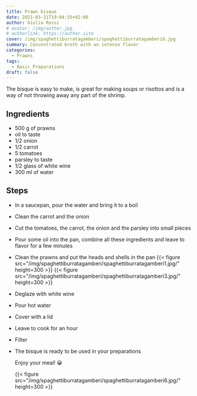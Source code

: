 ```yaml
---
title: Prawn bisque
date: 2021-03-31T19:04:55+02:00
author: Giulia Rossi
# avatar: /img/author.jpg
# authorlink: https://author.site
cover: /img/spaghettiburratagamberi/spaghettiburratagamberi6.jpg
summary: Concentrated broth with an intense flavor
categories:
  - Prawns
tags:
  - Basic Preparations
draft: false
---
```


The bisque is easy to make, is great for making soups or risottos and is a way of not throwing away any part of the shrimp.

## Ingredients

* 500 g of prawns
* oil to taste
* 1/2 onion
* 1/2 carrot
* 5 tomatoes
* parsley to taste
* 1/2 glass of white wine
* 300 ml of water

## Steps

* In a saucepan, pour the water and bring it to a boil
* Clean the carrot and the onion
* Cut the tomatoes, the carrot, the onion and the parsley into small pieces
* Pour some oil into the pan, combine all these ingredients and leave to flavor for a few minutes
* Clean the prawns and put the heads and shells in the pan
{{< figure src="/img/spaghettiburratagamberi/spaghettiburratagamberi1.jpg/" height=300  >}}
{{< figure src="/img/spaghettiburratagamberi/spaghettiburratagamberi3.jpg/" height=300  >}}
* Deglaze with white wine
* Pour hot water
* Cover with a lid
* Leave to cook for an hour
* Filter
* The bisque is ready to be used in your preparations

  Enjoy your meal! 😀
  
  {{< figure src="/img/spaghettiburratagamberi/spaghettiburratagamberi6.jpg/" height=300  >}}